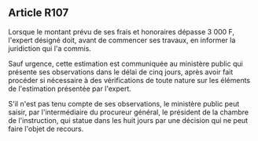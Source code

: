 Article R107
----
Lorsque le montant prévu de ses frais et honoraires dépasse 3 000 F, l'expert
désigné doit, avant de commencer ses travaux, en informer la juridiction qui l'a
commis.

Sauf urgence, cette estimation est communiquée au ministère public qui présente
ses observations dans le délai de cinq jours, après avoir fait procéder si
nécessaire à des vérifications de toute nature sur les éléments de l'estimation
présentée par l'expert.

S'il n'est pas tenu compte de ses observations, le ministère public peut saisir,
par l'intermédiaire du procureur général, le président de la chambre de
l'instruction, qui statue dans les huit jours par une décision qui ne peut faire
l'objet de recours.
